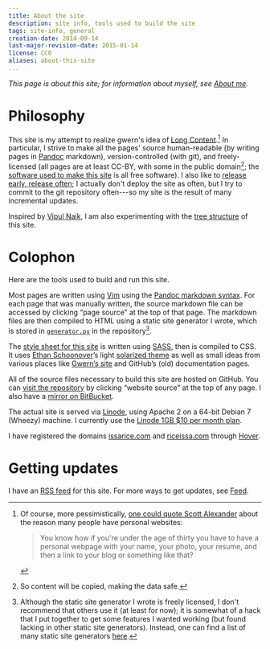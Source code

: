 ```yaml
---
title: About the site
description: site info, tools used to build the site
tags: site-info, general
creation-date: 2014-09-14
last-major-revision-date: 2015-01-14
license: CC0
aliases: about-this-site
...
```


*This page is about this site; for information about myself, see [About me]().*

# Philosophy

This site is my attempt to realize gwern's idea of [Long Content]().[^pess]
In particular, I strive to make all the pages' source human-readable (by writing pages in [Pandoc](http://johnmacfarlane.net/pandoc/) markdown), version-controlled (with git), and freely-licensed (all pages are at least CC-BY, with some in the public domain[^copy]; the [software used to make this site](#colophon) is all free software).
I also like to [release early, release often](https://en.wikipedia.org/wiki/Release_early,_release_often); I actually don't deploy the site as often, but I try to commit to the git repository often---so my site is the result of many incremental updates.

[^pess]: Of course, more pessimistically, [one could quote Scott Alexander](https://web.archive.org/web/20130118212124/http://raikoth.net/) about the reason many people have personal websites:

    > You know how if you're under the age of thirty you have to have a personal webpage with your name, your photo, your resume, and then a link to your blog or something like that?

[^copy]: So content will be copied, making the data safe.

Inspired by [Vipul Naik](http://vipulnaik.com), I am also experimenting with the [tree structure](./using-a-tree-structure-for-websites) of this site.


# Colophon

Here are the tools used to build and run this site.

Most pages are written using [Vim](http://www.vim.org/) using the [Pandoc markdown syntax](http://johnmacfarlane.net/pandoc/README.html#pandocs-markdown).
For each page that was manually written, the source markdown file can be accessed by clicking “page source” at the top of that page.
The markdown files are then compiled to HTML using a static site generator I wrote, which is stored in [`generator.py`](https://github.com/riceissa/riceissa.com/blob/master/generator.py) in the repository[^ssglist].

The [style sheet for this site](https://github.com/riceissa/issarice.com/blob/master/css/minimal.scss) is written using [SASS](http://sass-lang.com/), then is compiled to CSS.
It uses [Ethan Schoonover](http://ethanschoonover.com/)’s light [solarized theme](http://ethanschoonover.com/solarized) as well as small ideas from various places like [Gwern’s site](http://www.gwern.net/About#tools) and GitHub’s (old) documentation pages.

All of the source files necessary to build this site are hosted on GitHub.
You can [visit the repository](https://github.com/riceissa/riceissa.com) by clicking “website source” at the top of any page.
I also have a [mirror on BitBucket](https://bitbucket.org/riceissa/issarice.com/).

The actual site is served via [Linode](https://www.linode.com/), using Apache 2 on a 64-bit Debian 7 (Wheezy) machine.
I currently use the [Linode 1GB \$10 per month plan](https://www.linode.com/pricing).

I have registered the domains [issarice.com](http://issarice.com) and [riceissa.com](http://riceissa.com) through [Hover](https://www.hover.com/).

[^ssglist]: Although the static site generator I wrote is freely licensed, I don't recommend that others use it (at least for now); it is somewhat of a hack that I put together to get some features I wanted working (but found lacking in other static site generators).
Instead, one can find a list of many static site generators [here](http://staticsitegenerators.net/).

# Getting updates

I have an [RSS feed](http://issarice.com/feed.xml) for this site.
For more ways to get updates, see [Feed]().
